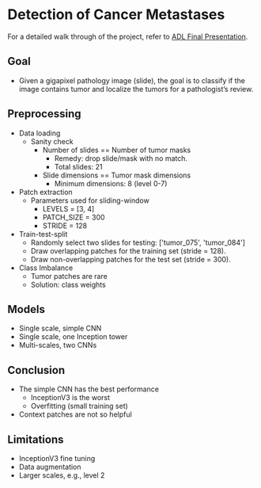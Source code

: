 # Detection of Cancer Metastases
For a detailed walk through of the project, refer to [ADL Final Presentation](https://github.com/lullaby1024/Detection_of_Cancer_Metastases/blob/master/ADL%20Final%20Project%20Presentation.pdf).

## Goal
- Given a gigapixel pathology image (slide), the goal is to classify if the image contains tumor and localize the tumors for a pathologist’s review.

## Preprocessing
- Data loading
  - Sanity check
    - Number of slides == Number of tumor masks
      - Remedy: drop slide/mask with no match.
      - Total slides: 21
    - Slide dimensions == Tumor mask dimensions
      - Minimum dimensions: 8 (level 0-7)
- Patch extraction
  - Parameters used for sliding-window
    - LEVELS = [3, 4]
    - PATCH_SIZE = 300
    - STRIDE = 128
- Train-test-split
  - Randomly select two slides for testing: ['tumor_075', 'tumor_084']
  - Draw overlapping patches for the training set (stride = 128).
  - Draw non-overlapping patches for the test set (stride = 300).
- Class Imbalance
  - Tumor patches are rare
  - Solution: class weights

## Models
- Single scale, simple CNN
- Single scale, one Inception tower
- Multi-scales, two CNNs

## Conclusion
- The simple CNN has the best performance
  - InceptionV3 is the worst
  - Overfitting (small training set)
- Context patches are not so helpful

## Limitations
- InceptionV3 fine tuning
- Data augmentation
- Larger scales, e.g., level 2
